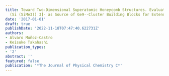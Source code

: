 ```yaml
---
title: Toward Two-Dimensional Superatomic Honeycomb Structures. Evaluation of [Ge9
  (Si (SiMe3)) 3]- as Source of Ge9--Cluster Building Blocks for Extended Materials
date: '2017-01-01'
draft: true
publishDate: '2022-11-18T07:47:40.622731Z'
authors:
- Alvaro Muñoz-Castro
- Keisuke Takahashi
publication_types:
- '2'
abstract: ''
featured: false
publication: '*The Journal of Physical Chemistry C*'
---
```



